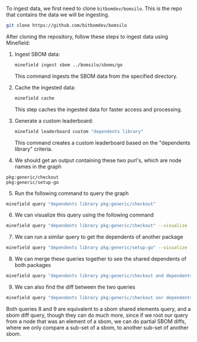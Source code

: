 To ingest data, we first need to clone `bitbomdev/bomsilo`. This is the repo that contains the data we will be ingesting.


``` sh
git clone https://github.com/bitbomdev/bomsilo
```

After cloning the repository, follow these steps to ingest data using Minefield:

1. Ingest SBOM data:
   ```sh
   minefield ingest sbom ../bomsilo/sboms/go
   ```
   This command ingests the SBOM data from the specified directory.

2. Cache the ingested data:
   ```sh
   minefield cache
   ```
   This step caches the ingested data for faster access and processing.

3. Generate a custom leaderboard:
   ```sh
   minefield leaderboard custom "dependents library"
   ```
   This command creates a custom leaderboard based on the "dependents library" criteria.

4. We should get an output containing these two purl's, which are node names in the graph
```
pkg:generic/checkout        
pkg:generic/setup-go
```
5. Run the following command to query the graph
```sh
minefield query "dependents library pkg:generic/checkout"
```
6. We can visualize this query using the following command
```sh
minefield query "dependents library pkg:generic/checkout" --visualize
```
7. We can run a similar query to get the dependents of another package
```sh
minefield query "dependents library pkg:generic/setup-go" --visualize
```
8. We can merge these queries together to see the shared dependents of both packages
```sh
minefield query "dependents library pkg:generic/checkout and dependents library pkg:generic/setup-go" --visualize
```
9. We can also find the diff between the two queries
```sh
minefield query "dependents library pkg:generic/checkout xor dependents library pkg:generic/setup-go" --visualize
```

Both queries 8 and 9 are equivalent to a sbom shared elements query, and a sbom diff query, though they can do much more, since if we root our query from a node that was an element of a sbom, we can do partial SBOM diffs, where we only compare a sub-set of a sbom, to another sub-set of another sbom.

